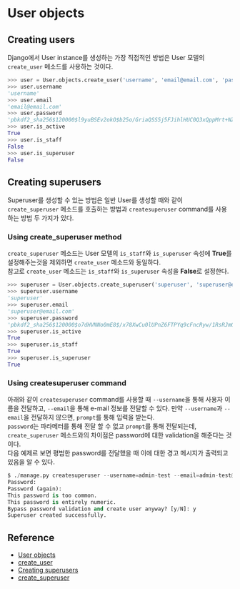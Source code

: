 # User objects

## Creating users

Django에서 User instance를 생성하는 가장 직접적인 방법은 User 모델의 `create_user` 메소드를 사용하는 것이다.   

```python
>>> user = User.objects.create_user('username', 'email@email.com', 'password')
>>> user.username
'username'
>>> user.email
'email@email.com'
>>> user.password
'pbkdf2_sha256$120000$l9yuBSEv2okO$b25o/GriaQSS5j5FJihlHUC0Q3xQppMrt+NZPeDXz3E='
>>> user.is_active
True
>>> user.is_staff
False
>>> user.is_superuser
False
```

## Creating superusers

Superuser를 생성할 수 있는 방법은 일반 User를 생성할 때와 같이 `create_superuser` 메소드를 호출하는 방법과 `createsuperuser` command를 사용하는 방법 두 가지가 있다. 

### Using create_superuser method 

`create_superuser` 메소드는 User 모델의 `is_staff`와 `is_superuser` 속성에 **True**를 설정해주는것을 제외하면 `create_user` 메소드와 동일하다.  
참고로 `create_user` 메소드는 `is_staff`와 `is_superuser` 속성을 **False**로 설정한다.

```python
>>> superuser = User.objects.create_superuser('superuser', 'superuser@email.com', 'password')
>>> superuser.username
'superuser'
>>> superuser.email
'superuser@email.com'
>>> superuser.password
'pbkdf2_sha256$120000$o7dHVNNo0mE8$/x78XwCu0lUPnZ6FTPYq9cFncRyw/1RsRJmOd1FythE='
>>> superuser.is_active
True
>>> superuser.is_staff
True
>>> superuser.is_superuser
True
```

### Using createsuperuser command

아래와 같이 `createsuperuser` command를 사용할 때 `--username`을 통해 사용자 이름을 전달하고, `--email`을 통해 e-mail 정보를 전달할 수 있다. 만약 `--username`과 `--email`을 전달하지 않으면, `prompt`를 통해 입력을 받는다.  
`password`는 파라메터를 통해 전달 할 수 없고 `prompt`를 통해 전달되는데, `create_superuser` 메소드와의 차이점은 password에 대한 validation을 해준다는 것이다.  
다음 예제르 보면 평범한 password를 전달했을 때 이에 대한 경고 메시지가 출력되고 있음을 알 수 있다.

```python
$ ./manage.py createsuperuser --username=admin-test --email=admin-test@gmail.com
Password:
Password (again):
This password is too common.
This password is entirely numeric.
Bypass password validation and create user anyway? [y/N]: y
Superuser created successfully.
```

## Reference

* [User objects](https://docs.djangoproject.com/en/2.1/topics/auth/default/#user-objects)
* [create_user](https://docs.djangoproject.com/en/2.1/ref/contrib/auth/#django.contrib.auth.models.UserManager.create_user)
* [Creating superusers](https://docs.djangoproject.com/en/2.1/topics/auth/default/#creating-superusers) 
* [create_superuser](https://docs.djangoproject.com/en/2.1/ref/contrib/auth/#django.contrib.auth.models.UserManager.create_superuser)


